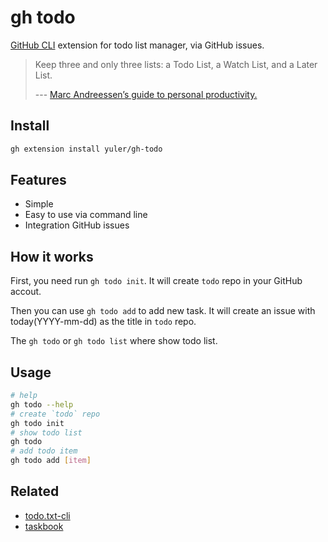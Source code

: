 # gh todo

[GitHub CLI] extension for todo list manager, via GitHub issues.

> Keep three and only three lists: a Todo List, a Watch List, and a Later List.
>
> --- [Marc Andreessen’s guide to personal productivity.
> ](https://pmarchive.com/guide_to_personal_productivity.html)

## Install

```bash
gh extension install yuler/gh-todo
```

## Features

-   Simple
-   Easy to use via command line
-   Integration GitHub issues

## How it works

First, you need run `gh todo init`. It will create `todo` repo in your GitHub accout.

Then you can use `gh todo add` to add new task. It will create an issue with today(YYYY-mm-dd) as the title in `todo` repo.

The `gh todo` or `gh todo list` where show todo list.

## Usage

```bash
# help
gh todo --help
# create `todo` repo
gh todo init
# show todo list
gh todo
# add todo item
gh todo add [item]
```

## Related

-   [todo.txt-cli]
-   [taskbook]

<!-- Links -->

[github cli]: https://github.com/cli/cli
[todo.txt-cli]: https://github.com/todotxt/todo.txt-cli
[taskbook]: https://github.com/klaussinani/taskbook
